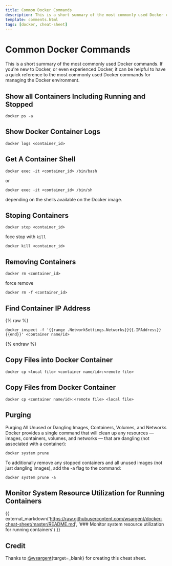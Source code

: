 ```yaml
---
title: Common Docker Commands
description: This is a short summary of the most commonly used Docker commands. If you're new to Docker, or even experienced Docker, it can be helpful to have a quick reference to the most commonly used Docker commands for managing the Docker environment
template: comments.html
tags: [docker, cheat-sheet]
---
```


# Common Docker Commands

This is a short summary of the most commonly used Docker commands. If you're new to Docker, or even experienced Docker, it can be helpful to have a quick reference to the most commonly used Docker commands for managing the Docker environment.

## Show all Containers Including Running and Stopped

```shell
docker ps -a
```

## Show Docker Container Logs

```shell
docker logs <container_id>
```

## Get A Container Shell

```shell
docker exec -it <container_id> /bin/bash
```

or

```shell
docker exec -it <container_id> /bin/sh
```

depending on the shells available on the Docker image.

## Stoping Containers

```shell
docker stop <container_id>
```

foce stop with `kill`

```shell
docker kill <container_id>
```

## Removing Containers

```shell
docker rm <container_id>
```

force remove

```shell
docker rm -f <container_id>
```

## Find Container IP Address

{% raw %}

```shell
docker inspect -f '{{range .NetworkSettings.Networks}}{{.IPAddress}}{{end}}' <container name/id>
```

{% endraw %}

## Copy Files into Docker Container

```shell
docker cp <local file> <container name/id>:<remote file>
```

## Copy Files from Docker Container

```shell
docker cp <container name/id>:<remote file> <local file>
```

## Purging

Purging All Unused or Dangling Images, Containers, Volumes, and Networks Docker provides a single command that will clean up any resources — images, containers, volumes, and networks — that are dangling (not associated with a container):

```shell
docker system prune
```

To additionally remove any stopped containers and all unused images (not just dangling images), add the -a flag to the command:

```shell
docker system prune -a
```

## Monitor System Resource Utilization for Running Containers

{{ external_markdown('https://raw.githubusercontent.com/wsargent/docker-cheat-sheet/master/README.md', '### Monitor system resource utilization for running containers') }}

## Credit

Thanks to [@wsargent][wsargent-url]{target=\_blank} for creating this cheat sheet.

<!-- appendices -->

[wsargent-url]: https://github.com/wsargent/docker-cheat-sheet 'wsargent Github Page'

<!-- end appendices -->
